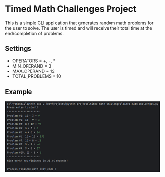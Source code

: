 # Timed Math Challenges Project
This is a simple CLI application that generates random math problems for the user to solve.
The user is timed and will receive their total time at the end/completion of problems.

## Settings
- OPERATORS = +, -, *
- MIN_OPERAND = 3
- MAX_OPERAND = 12
- TOTAL_PROBLEMS = 10

## Example
![example.png](example.png)